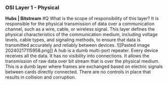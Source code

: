 ### OSI Layer 1 - Physical
**Hubs | Bitstream** 
#Q What is the scope of responsibility of this layer?
It is responsible for the physical transmission of data over a communication channel, such as a wire, cable, or wireless signal. This layer defines the physical characteristics of the communication medium, including voltage levels, cable types, and signaling methods, to ensure that data is transmitted accurately and reliably between devices.
![[Pasted image 20240217115958.png]]
A hub is a dumb multi-port repeater. Every device receives all the data. It has no visibility into connections. It allows the transmission of raw data over bit stream that is over the physical medium.
This is a dumb layer where frames are exchanged based on electric signals between cards directly connected. There are no controls in place that results in collision and corruption. 